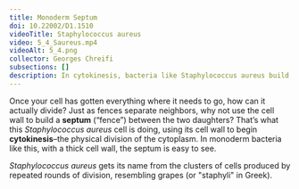 ```yaml
---
title: Monoderm Septum
doi: 10.22002/D1.1510
videoTitle: Staphylococcus aureus
video: 5_4_Saureus.mp4
videoAlt: 5_4.png
collector: Georges Chreifi
subsections: []
description: In cytokinesis, bacteria like Staphylococcus aureus build a septum of cell wall to divide into two daughter cells
---
```


Once your cell has gotten everything where it needs to go, how can it actually divide? Just as fences separate neighbors, why not use the cell wall to build a **septum** (“fence”) between the two daughters? That’s what this *Staphylococcus aureus* cell is doing, using its cell wall to begin **cytokinesis**–the physical division of the cytoplasm. In monoderm bacteria like this, with a thick cell wall, the septum is easy to see.

*Staphylococcus aureus* gets its name from the clusters of cells produced by repeated rounds of division, resembling grapes (or "staphyli" in Greek).


